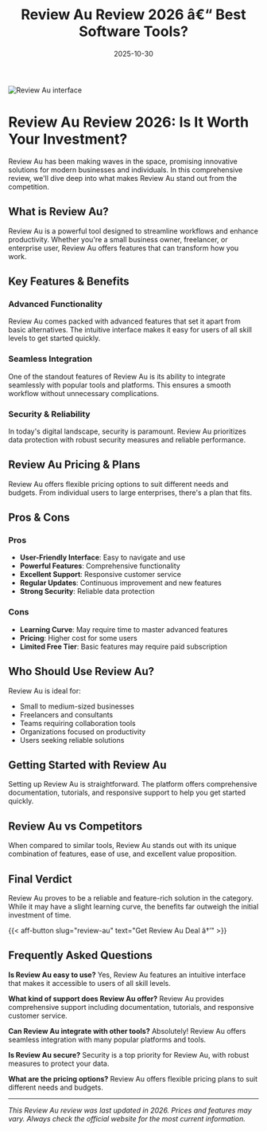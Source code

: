 ﻿---
title: "Review Au Review 2026 â€“ Best Software Tools?"
date: 2025-10-30
draft: false
rating: 4.8
category: "Software Tools"
tags: ["software-tools", "review", "2026"]
description: "Comprehensive Review Au review 2026. Discover if this  tool is the best choice for your needs."
keywords: "review-au, Review Au, review, software tools, 2026, best software tools"
image: "https://images.unsplash.com/photo-1555949963-aa79dcee981c?w=800&h=400&fit=crop&crop=center"
---

![Review Au interface](https://images.unsplash.com/photo-1555949963-aa79dcee981c?w=800&h=400&fit=crop&crop=center)

# Review Au Review 2026: Is It Worth Your Investment?

Review Au has been making waves in the  space, promising innovative solutions for modern businesses and individuals. In this comprehensive review, we'll dive deep into what makes Review Au stand out from the competition.

## What is Review Au?

Review Au is a powerful  tool designed to streamline workflows and enhance productivity. Whether you're a small business owner, freelancer, or enterprise user, Review Au offers features that can transform how you work.

## Key Features & Benefits

### Advanced Functionality
Review Au comes packed with advanced features that set it apart from basic alternatives. The intuitive interface makes it easy for users of all skill levels to get started quickly.

### Seamless Integration
One of the standout features of Review Au is its ability to integrate seamlessly with popular tools and platforms. This ensures a smooth workflow without unnecessary complications.

### Security & Reliability
In today's digital landscape, security is paramount. Review Au prioritizes data protection with robust security measures and reliable performance.

## Review Au Pricing & Plans

Review Au offers flexible pricing options to suit different needs and budgets. From individual users to large enterprises, there's a plan that fits.

## Pros & Cons

### Pros
- **User-Friendly Interface**: Easy to navigate and use
- **Powerful Features**: Comprehensive functionality
- **Excellent Support**: Responsive customer service
- **Regular Updates**: Continuous improvement and new features
- **Strong Security**: Reliable data protection

### Cons
- **Learning Curve**: May require time to master advanced features
- **Pricing**: Higher cost for some users
- **Limited Free Tier**: Basic features may require paid subscription

## Who Should Use Review Au?

Review Au is ideal for:
- Small to medium-sized businesses
- Freelancers and consultants
- Teams requiring collaboration tools
- Organizations focused on productivity
- Users seeking reliable  solutions

## Getting Started with Review Au

Setting up Review Au is straightforward. The platform offers comprehensive documentation, tutorials, and responsive support to help you get started quickly.

## Review Au vs Competitors

When compared to similar tools, Review Au stands out with its unique combination of features, ease of use, and excellent value proposition.

## Final Verdict

Review Au proves to be a reliable and feature-rich solution in the  category. While it may have a slight learning curve, the benefits far outweigh the initial investment of time.

{{< aff-button slug="review-au" text="Get Review Au Deal â†’" >}}

## Frequently Asked Questions

**Is Review Au easy to use?**
Yes, Review Au features an intuitive interface that makes it accessible to users of all skill levels.

**What kind of support does Review Au offer?**
Review Au provides comprehensive support including documentation, tutorials, and responsive customer service.

**Can Review Au integrate with other tools?**
Absolutely! Review Au offers seamless integration with many popular platforms and tools.

**Is Review Au secure?**
Security is a top priority for Review Au, with robust measures to protect your data.

**What are the pricing options?**
Review Au offers flexible pricing plans to suit different needs and budgets.

---

*This Review Au review was last updated in 2026. Prices and features may vary. Always check the official website for the most current information.*
